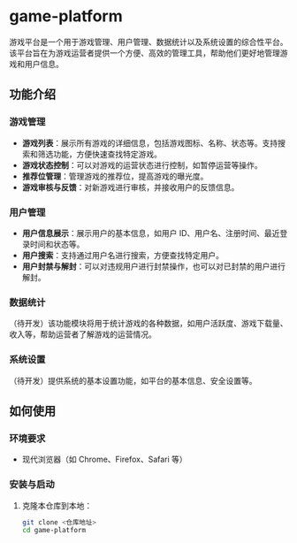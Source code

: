# game-platform

游戏平台是一个用于游戏管理、用户管理、数据统计以及系统设置的综合性平台。该平台旨在为游戏运营者提供一个方便、高效的管理工具，帮助他们更好地管理游戏和用户信息。

## 功能介绍

### 游戏管理
- **游戏列表**：展示所有游戏的详细信息，包括游戏图标、名称、状态等。支持搜索和筛选功能，方便快速查找特定游戏。
- **游戏状态控制**：可以对游戏的运营状态进行控制，如暂停运营等操作。
- **推荐位管理**：管理游戏的推荐位，提高游戏的曝光度。
- **游戏审核与反馈**：对新游戏进行审核，并接收用户的反馈信息。

### 用户管理
- **用户信息展示**：展示用户的基本信息，如用户 ID、用户名、注册时间、最近登录时间和状态等。
- **用户搜索**：支持通过用户名进行搜索，方便查找特定用户。
- **用户封禁与解封**：可以对违规用户进行封禁操作，也可以对已封禁的用户进行解封。

### 数据统计
（待开发）该功能模块将用于统计游戏的各种数据，如用户活跃度、游戏下载量、收入等，帮助运营者了解游戏的运营情况。

### 系统设置
（待开发）提供系统的基本设置功能，如平台的基本信息、安全设置等。

## 如何使用

### 环境要求
- 现代浏览器（如 Chrome、Firefox、Safari 等）

### 安装与启动
1. 克隆本仓库到本地：
   ```sh
   git clone <仓库地址>
   cd game-platform
